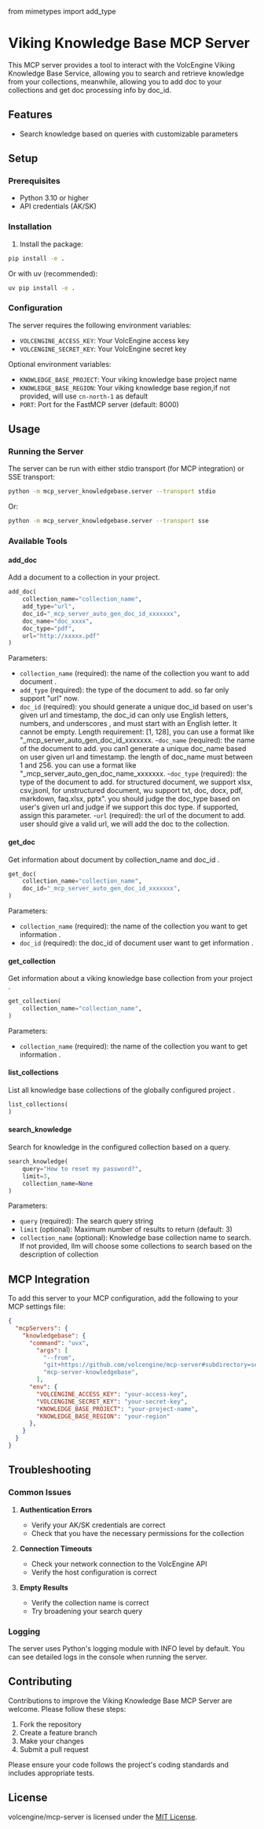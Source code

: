 from mimetypes import add_type

# Viking Knowledge Base MCP Server

This MCP server provides a tool to interact with the VolcEngine Viking Knowledge Base Service, allowing you to search and retrieve knowledge from your collections, meanwhile,
allowing you to add doc to your collections and get doc processing info by doc_id.

## Features

- Search knowledge based on queries with customizable parameters

## Setup

### Prerequisites

- Python 3.10 or higher
- API credentials (AK/SK)

### Installation

1. Install the package:

```bash
pip install -e .
```

Or with uv (recommended):

```bash
uv pip install -e .
```

### Configuration

The server requires the following environment variables:

- `VOLCENGINE_ACCESS_KEY`: Your VolcEngine access key
- `VOLCENGINE_SECRET_KEY`: Your VolcEngine secret key

Optional environment variables:
- `KNOWLEDGE_BASE_PROJECT`: Your viking knowledge base project name
- `KNOWLEDGE_BASE_REGION`: Your viking knowledge base region,if not provided, will use `cn-north-1` as default
- `PORT`: Port for the FastMCP server (default: 8000)

## Usage

### Running the Server

The server can be run with either stdio transport (for MCP integration) or SSE transport:

```bash
python -m mcp_server_knowledgebase.server --transport stdio
```

Or:

```bash
python -m mcp_server_knowledgebase.server --transport sse
```

### Available Tools

#### add_doc

Add a document to a collection in your project.

```python
add_doc(
    collection_name="collection_name",
    add_type="url",
    doc_id="_mcp_server_auto_gen_doc_id_xxxxxxx",
    doc_name="doc_xxxx",
    doc_type="pdf",
    url="http://xxxxx.pdf"
)
```

Parameters:
- `collection_name` (required): the name of the collection you want to add document .
- `add_type` (required): the type of the document to add. so far only support "url" now. 
- `doc_id` (required): you should generate a unique doc_id based on user's given url and timestamp, the doc_id can only use English letters, numbers, and underscores , and must start with an English letter. It cannot be empty.
                Length requirement: [1, 128], you can use a format like "_mcp_server_auto_gen_doc_id_xxxxxxx.
-`doc_name` (required): the name of the document to add. you can1 generate a unique doc_name based on user given url and timestamp. the length of doc_name must between 1 and 256. you can use a
                format like "_mcp_server_auto_gen_doc_name_xxxxxxx.
-`doc_type` (required): the type of the document to add. for structured document, we support xlsx, csv,jsonl, for unstructured document, wu support txt, doc, docx, pdf, markdown, faq.xlsx, pptx".
                   you should judge the doc_type based on user's given url and judge if we support this doc type. if supported, assign this parameter.
-`url` (required): the url of the document to add. user should give a valid url, we will add the doc to the collection.

#### get_doc

Get information about document by collection_name and doc_id .

```python
get_doc(
    collection_name="collection_name",
    doc_id="_mcp_server_auto_gen_doc_id_xxxxxxx",
)
```

Parameters:
- `collection_name` (required): the name of the collection you want to get information .
- `doc_id` (required): the doc_id of document user want to get information .

#### get_collection

Get information about a viking knowledge base collection from your project .

```python
get_collection(
    collection_name="collection_name",
)
```

Parameters:
- `collection_name` (required): the name of the collection you want to get information .


#### list_collections

List all knowledge base collections of the globally configured project .

```python
list_collections(
)
```


#### search_knowledge

Search for knowledge in the configured collection based on a query.

```python
search_knowledge(
    query="How to reset my password?",
    limit=3,
    collection_name=None
)
```

Parameters:
- `query` (required): The search query string
- `limit` (optional): Maximum number of results to return (default: 3)
- `collection_name` (optional): Knowledge base collection name to search. If not provided, llm will choose some collections to search based on the description of collection

## MCP Integration

To add this server to your MCP configuration, add the following to your MCP settings file:

```json
{
  "mcpServers": {
    "knowledgebase": {
      "command": "uvx",
        "args": [
          "--from",
          "git+https://github.com/volcengine/mcp-server#subdirectory=server/mcp_server_knowledgebase",
          "mcp-server-knowledgebase",
        ],
      "env": {
        "VOLCENGINE_ACCESS_KEY": "your-access-key",
        "VOLCENGINE_SECRET_KEY": "your-secret-key", 
        "KNOWLEDGE_BASE_PROJECT": "your-project-name",
        "KNOWLEDGE_BASE_REGION": "your-region"
      },
    }
  }
}
```

## Troubleshooting

### Common Issues

1. **Authentication Errors**
   - Verify your AK/SK credentials are correct
   - Check that you have the necessary permissions for the collection

2. **Connection Timeouts**
   - Check your network connection to the VolcEngine API
   - Verify the host configuration is correct

3. **Empty Results**
   - Verify the collection name is correct
   - Try broadening your search query

### Logging

The server uses Python's logging module with INFO level by default. You can see detailed logs in the console when running the server.

## Contributing

Contributions to improve the Viking Knowledge Base MCP Server are welcome. Please follow these steps:

1. Fork the repository
2. Create a feature branch
3. Make your changes
4. Submit a pull request

Please ensure your code follows the project's coding standards and includes appropriate tests.

## License

volcengine/mcp-server is licensed under the [MIT License](https://github.com/volcengine/mcp-server/blob/main/LICENSE).
